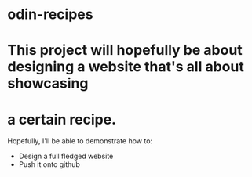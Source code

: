# odin-recipes
# This project will hopefully be about designing a website that's all about showcasing
# a certain recipe.
Hopefully, I'll be able to demonstrate how to:
 - Design a full fledged website
 - Push it onto github